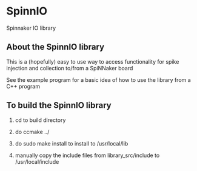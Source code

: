 # SpinnIO
Spinnaker IO library

About the SpinnIO library
-------------------------

This is a (hopefully) easy to use
way to access functionality for spike injection and collection
to/from a SpiNNaker board

See the example program for a basic idea of how to use
the library from a C++ program

To build the SpinnIO library
----------------------------

1. cd to build directory

2. do ccmake ../

3. do sudo make install to install to /usr/local/lib

4. manually copy the include files from library_src/include 
   to /usr/local/include
